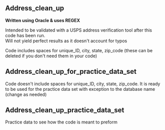 ## Address_clean_up

**Written using Oracle & uses REGEX**  
  
Intended to be validated with a USPS address verification tool after this code has been run.  
Will not yield perfect results as it doesn't account for typos 

Code includes spaces for unique_ID, city, state, zip_code (these can be deleted if you don't need them in your code)  


## Address_clean_up_for_practice_data_set  

Code doesn't include spaces for unique_ID, city, state, zip_code. It is ready to be used for the practice data set with exception to the database name (change as needed)


## Address_clean_up_practice_data_set  

Practice data to see how the code is meant to preform
